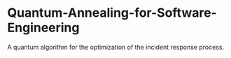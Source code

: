 # Quantum-Annealing-for-Software-Engineering
A quantum algorithm for the optimization of the  incident response process.
